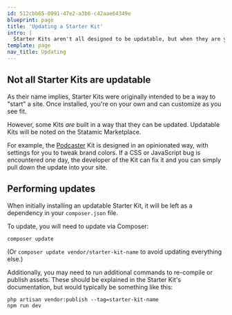 ```yaml
---
id: 512cbb65-0091-47e2-a3b6-c42aae64349e
blueprint: page
title: 'Updating a Starter Kit'
intro: |
  Starter Kits aren't all designed to be updatable, but when they are you'll need to know how.
template: page
nav_title: Updating
---
```


## Not all Starter Kits are updatable

As their name implies, Starter Kits were originally intended to be a way to "start" a site. Once installed, you're on your own and can customize as you see fit.

However, some Kits _are_ built in a way that they can be updated. Updatable Kits will be noted on the Statamic Marketplace.

For example, the [Podcaster](https://statamic.com/starter-kits/statamic/podcaster) Kit is designed in an opinionated way, with settings for you to tweak brand colors. If a CSS or JavaScript bug is encountered one day, the developer of the Kit can fix it and you can simply pull down the update into your site.

## Performing updates

When initially installing an updatable Starter Kit, it will be left as a dependency in your `composer.json` file.

To update, you will need to update via Composer:

```shell
composer update
```

(Or `composer update vendor/starter-kit-name` to avoid updating everything else.)

Additionally, you may need to run additional commands to re-compile or publish assets. These should be explained in the Starter Kit's documentation, but would typically be something like this:

```shell
php artisan vendor:publish --tag=starter-kit-name
npm run dev
```
